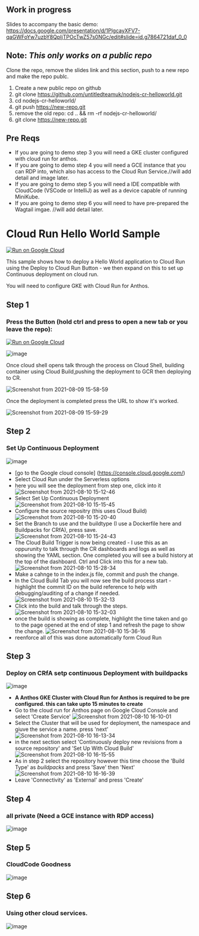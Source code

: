 ## Work in progress
Slides to accompany the basic demo: https://docs.google.com/presentation/d/1PlgcayXFV7-qaGWFoYw7uzbY8QpIjTPOcTwZ57s0NGc/edit#slide=id.g7864721daf_0_0

## Note: ***This only works on a public repo***

Clone the repo, remove the slides link and this section, push to a new repo and make the repo publc. 
1. Create a new public repo on github
2. git clone https://github.com/untitledteamuk/nodejs-cr-helloworld.git
3. cd nodejs-cr-helloworld/
4. git push https://new-repo.git
5. remove the old repo: cd .. && rm -rf nodejs-cr-helloworld/
6. git clone https://new-repo.git

## Pre Reqs

* If you are going to demo step 3 you will need a GKE cluster configured with cloud run for anthos.
* If you are going to demo step 4 you will need a GCE instance that you can RDP into, which also has access to the Cloud Run Service.//will add detail and image later.
* If you are going to demo step 5 you will need a IDE compatible with CloudCode (VSCode or IntelliJ) as well as a device capable of running MiniKube.
* If you are going to demo step 6 you will need to have pre-prepared the Wagtail imgae. //will add detail later.

# Cloud Run Hello World Sample

[![Run on Google Cloud](https://deploy.cloud.run/button.svg)](https://deploy.cloud.run)

This sample shows how to deploy a Hello World application to Cloud Run using the Deploy to Cloud Run Button - we then expand on this to set up Continuous deployment on cloud run.

You will need to configure GKE with Cloud Run for Anthos.

## Step 1

### Press the Button (hold ctrl and press to open a new tab or you leave the repo):

[![Run on Google Cloud](https://deploy.cloud.run/button.svg)](https://deploy.cloud.run)

![image](https://user-images.githubusercontent.com/11318604/128716343-05d6b9ba-0213-4e1c-a616-7e09da6f4d9b.png)

Once cloud shell opens talk through the process on Cloud Shell, building container using Cloud Build,pushing the deployment to GCR then deploying to CR.

![Screenshot from 2021-08-09 15-58-59](https://user-images.githubusercontent.com/11318604/128727893-586280db-8be5-46a8-acb4-35964147e594.png)

Once the deployment is completed press the URL to show it's worked.

![Screenshot from 2021-08-09 15-59-29](https://user-images.githubusercontent.com/11318604/128727925-34721336-302f-4e73-a274-bc70d5d18c0c.png)


## Step 2

### Set Up Continuous Deployment

![image](https://user-images.githubusercontent.com/11318604/128716460-253cee2e-07d6-4f0c-b6e9-60b6c35868c4.png)

* [go to the Google cloud console] (https://console.cloud.google.com/)
* Select Cloud Run under the Serverless options
* here you will see the deployment from step one, click into it
![Screenshot from 2021-08-10 15-12-46](https://user-images.githubusercontent.com/11318604/128883388-f35c70d0-c4fb-4a16-86ed-603e508d24ca.png)
* Select Set Up Continuous Deployment
![Screenshot from 2021-08-10 15-15-45](https://user-images.githubusercontent.com/11318604/128883456-fc41aaac-5300-48a6-8877-e7bc00e1a74c.png)
* Configure the source repositry (this uses Cloud Build)
![Screenshot from 2021-08-10 15-20-40](https://user-images.githubusercontent.com/11318604/128884158-89be5edc-3ffa-4f11-928b-967bf68d9553.png)
* Set the Branch to use and the buildtype (I use a Dockerfile here and Buildpacks for CRfA), press save.
![Screenshot from 2021-08-10 15-24-43](https://user-images.githubusercontent.com/11318604/128884729-5fbf2aa0-0878-4a97-850f-9d9b691460d0.png)
* The Cloud Build Trigger is now being created - I use this as an oppurunity to talk through the CR dashboards and logs as well as showing the YAML section. One completed you will see a build history at the top of the dashboard. Ctrl and Click into this for a new tab.
![Screenshot from 2021-08-10 15-28-34](https://user-images.githubusercontent.com/11318604/128885432-45f883cd-9a77-4682-8549-26e7ed18d9b6.png)
* Make a cahnge to in the index.js file, commit and push the change.
* In the Cloud Build Tab you will now see the build process start - highlight the commit ID on the build reference to help with debugging/auditing of a change if needed. 
![Screenshot from 2021-08-10 15-32-13](https://user-images.githubusercontent.com/11318604/128886106-93a8ebbb-b2fc-4dab-8019-f564cedb7490.png)
* Click into the build and talk through the steps.
![Screenshot from 2021-08-10 15-32-03](https://user-images.githubusercontent.com/11318604/128886376-943e89ea-aee3-40ea-b383-75c89fd65b36.png)
* once the build is showing as complete, highlight the time taken and go to the page opened at the end of step 1 and refresh the page to show the change.
![Screenshot from 2021-08-10 15-36-16](https://user-images.githubusercontent.com/11318604/128886701-04910749-6d74-47f1-9caf-b64510935612.png)
* reenforce all of this was done automatically form Cloud Run


## Step 3

### Deploy on CRfA setp continuous Deployment with buildpacks

![image](https://user-images.githubusercontent.com/11318604/128716559-2f85ec2f-37ef-4a4c-93d5-b75d76d56095.png)
* **A Anthos GKE Cluster with Cloud Run for Anthos is required to be pre configured. this can take upto 15 minutes to create**
*  Go to the cloud run for Anthos page on Google Cloud Console and select 'Create Service'
![Screenshot from 2021-08-10 16-10-01](https://user-images.githubusercontent.com/11318604/128892734-6ff09f90-777d-4889-81e3-dda632f7ee9e.png)
* Select the Cluster that will be used for deployment, the namespace and giuve the service a name. press 'next'
![Screenshot from 2021-08-10 16-13-34](https://user-images.githubusercontent.com/11318604/128892933-2caa8afc-d147-4481-9b07-44f40ab0d702.png)
* in the next section select 'Continuously deploy new revisions from a source repository' and 'Set Up With Cloud Build'
![Screenshot from 2021-08-10 16-15-55](https://user-images.githubusercontent.com/11318604/128893179-9f09f132-7878-4164-abf8-6e9d02da4c94.png)
* As in step 2 select the repository however this time choose the 'Build Type' as *buildpacks* and press 'Save' then 'Next'
![Screenshot from 2021-08-10 16-16-39](https://user-images.githubusercontent.com/11318604/128893488-d2efdc6d-6092-45a2-92e7-5fcfa6f6d589.png)
* Leave 'Connectivity' as 'External' and press 'Create'




## Step 4

### all private (Need a GCE instance with RDP access)

![image](https://user-images.githubusercontent.com/11318604/128716764-907d3955-a76b-408a-8c28-10a25f894794.png)

## Step 5

### CloudCode Goodness

![image](https://user-images.githubusercontent.com/11318604/128716882-dce13846-4c24-4b5d-a94e-02e1cfd5d03f.png)

## Step 6

### Using other cloud services.

![image](https://user-images.githubusercontent.com/11318604/128717042-3fb28a89-8e5d-4ddc-b641-096abc2ba769.png)


